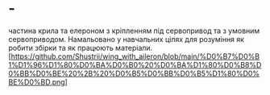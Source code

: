 # -
частина крила та елероном з кріпленням під сервопривод та з умовним сервоприводом. Намальовано у навчальних цілях для розуміння як робити збірки та як працюють матеріали. 
[https://github.com/Shustrii/wing_with_aileron/blob/main/%D0%B7%D0%B1%D1%96%D1%80%D0%BA%D0%B0%20%D0%BA%D1%80%D0%B8%D0%BB%D0%BE%20%2B%20%D0%B5%D0%BB%D0%B5%D1%80%D0%BE%D0%BD.png]
